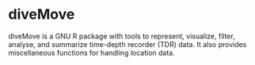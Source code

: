 diveMove
========

diveMove is a GNU R package with tools to represent, visualize, filter, analyse, and summarize time-depth recorder (TDR) data. It also provides miscellaneous functions for handling location data.
